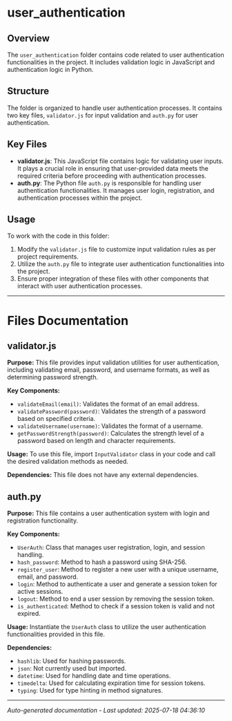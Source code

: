 # user_authentication

## Overview
The `user_authentication` folder contains code related to user authentication functionalities in the project. It includes validation logic in JavaScript and authentication logic in Python.

## Structure
The folder is organized to handle user authentication processes. It contains two key files, `validator.js` for input validation and `auth.py` for user authentication.

## Key Files
- **validator.js**: This JavaScript file contains logic for validating user inputs. It plays a crucial role in ensuring that user-provided data meets the required criteria before proceeding with authentication processes.
- **auth.py**: The Python file `auth.py` is responsible for handling user authentication functionalities. It manages user login, registration, and authentication processes within the project.

## Usage
To work with the code in this folder:
1. Modify the `validator.js` file to customize input validation rules as per project requirements.
2. Utilize the `auth.py` file to integrate user authentication functionalities into the project.
3. Ensure proper integration of these files with other components that interact with user authentication processes.

---

# Files Documentation

## validator.js

**Purpose:** This file provides input validation utilities for user authentication, including validating email, password, and username formats, as well as determining password strength.

**Key Components:**
- `validateEmail(email)`: Validates the format of an email address.
- `validatePassword(password)`: Validates the strength of a password based on specified criteria.
- `validateUsername(username)`: Validates the format of a username.
- `getPasswordStrength(password)`: Calculates the strength level of a password based on length and character requirements.

**Usage:** To use this file, import `InputValidator` class in your code and call the desired validation methods as needed.

**Dependencies:** This file does not have any external dependencies.

## auth.py

**Purpose:** This file contains a user authentication system with login and registration functionality.

**Key Components:**
- `UserAuth`: Class that manages user registration, login, and session handling.
- `hash_password`: Method to hash a password using SHA-256.
- `register_user`: Method to register a new user with a unique username, email, and password.
- `login`: Method to authenticate a user and generate a session token for active sessions.
- `logout`: Method to end a user session by removing the session token.
- `is_authenticated`: Method to check if a session token is valid and not expired.

**Usage:** Instantiate the `UserAuth` class to utilize the user authentication functionalities provided in this file.

**Dependencies:** 
- `hashlib`: Used for hashing passwords.
- `json`: Not currently used but imported.
- `datetime`: Used for handling date and time operations.
- `timedelta`: Used for calculating expiration time for session tokens.
- `typing`: Used for type hinting in method signatures.

---
*Auto-generated documentation - Last updated: 2025-07-18 04:36:10*
